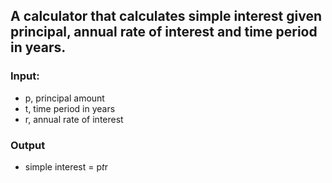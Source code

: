 ## A calculator that calculates simple interest given principal, annual rate of interest and time period in years.

### Input:
  - p, principal amount
  - t, time period in years
  - r, annual rate of interest
### Output
  - simple interest = p*t*r
